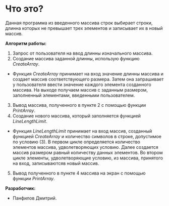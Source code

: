 # **Что это?**

Данная программа из введенного массива строк выбирает строки, длинна которых не превышает трех элементов и записывает их в новый массив.

**Алгоритм работы:**
1. Запрос от пользователя на ввод длинны изначального массива.
2. Создание массива заданной длинны, использую функцию *CreateArray*.
- Функция *CreateArray* принимает на вход значение длинны массива и создает массив соответствующего размера.
Затем она запрашивает у пользователя ввести значение каждого элемента созданного массива.
На выходе получаем массив с заданным размером, заполненный элементами, введенными пользователем.
3. Вывод массива, полученного в пункте 2 с помощью функции *PrintArray*.
4. Создание нового массива, который заполняется функцией *LineLengthLimit*.
- Функция *LineLengthLimit* принимает на вход массив, созданный функцией *CreateArray* и количество символов в строке, допустимое по условию (3).
В первом цикле определяется количество элементов массива, удволетворяющих условию.
Далее создается массив размером равный количеству данных элементов.
Во втором цикле элементы, удволетворяющие условию, из массива, принятого на вход, записываютсяв новый массив.
5. Вывод полученного в пункте 4 массива на экран с помощью функции *PrintArray*.

**Разработчик:**

- Панфилов Дмитрий.